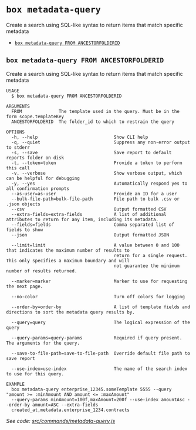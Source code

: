 `box metadata-query`
====================

Create a search using SQL-like syntax to return items that match specific metadata

* [`box metadata-query FROM ANCESTORFOLDERID`](#box-metadata-query-from-ancestorfolderid)

## `box metadata-query FROM ANCESTORFOLDERID`

Create a search using SQL-like syntax to return items that match specific metadata

```
USAGE
  $ box metadata-query FROM ANCESTORFOLDERID

ARGUMENTS
  FROM              The template used in the query. Must be in the form scope.templateKey
  ANCESTORFOLDERID  The folder_id to which to restrain the query

OPTIONS
  -h, --help                             Show CLI help
  -q, --quiet                            Suppress any non-error output to stderr
  -s, --save                             Save report to default reports folder on disk
  -t, --token=token                      Provide a token to perform this call
  -v, --verbose                          Show verbose output, which can be helpful for debugging
  -y, --yes                              Automatically respond yes to all confirmation prompts
  --as-user=as-user                      Provide an ID for a user
  --bulk-file-path=bulk-file-path        File path to bulk .csv or .json objects
  --csv                                  Output formatted CSV
  --extra-fields=extra-fields            A list of additional attributes to return for any item, including its metadata.
  --fields=fields                        Comma separated list of fields to show
  --json                                 Output formatted JSON

  --limit=limit                          A value between 0 and 100 that indicates the maximum number of results to
                                         return for a single request. This only specifies a maximum boundary and will
                                         not guarantee the minimum number of results returned.

  --marker=marker                        Marker to use for requesting the next page.

  --no-color                             Turn off colors for logging

  --order-by=order-by                    A list of template fields and directions to sort the metadata query results by.

  --query=query                          The logical expression of the query

  --query-params=query-params            Required if query present. The arguments for the query.

  --save-to-file-path=save-to-file-path  Override default file path to save report

  --use-index=use-index                  The name of the search index to use for this query.

EXAMPLE
  box metadata-query enterprise_12345.someTemplate 5555 --query "amount >= :minAmount AND amount <= :maxAmount" 
  --query-params minAmount=100f,maxAmount=200f --use-index amountAsc --order-by amount=ASC --extra-fields 
  created_at,metadata.enterprise_1234.contracts
```

_See code: [src/commands/metadata-query.js](https://github.com/box/boxcli/blob/v3.9.2/src/commands/metadata-query.js)_
